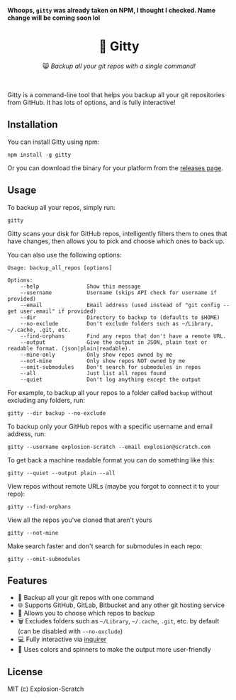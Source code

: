 **Whoops, `gitty` was already taken on NPM, I thought I checked. Name change will be coming soon lol**



<div align=center><h1>🐾 Gitty</h1></div>

<center>😸 <i>Backup all your git repos with a single command!</i></center><br><br>

Gitty is a command-line tool that helps you backup all your git repositories from GitHub. It has lots of options, and is fully interactive!

## Installation

You can install Gitty using npm:
    
    npm install -g gitty 

Or you can download the binary for your platform from the [releases page](https://github.com/explosion-scratch/gitty/releases).

## Usage

To backup all your repos, simply run:
    
    gitty 

Gitty scans your disk for GitHub repos, intelligently filters them to ones that have changes, then allows you to pick and choose which ones to back up.

You can also use the following options:
    
```
Usage: backup_all_repos [options]

Options:
    --help               Show this message
    --username           Username (skips API check for username if provided)
    --email              Email address (used instead of "git config --get user.email" if provided)
    --dir                Directory to backup to (defaults to $HOME)
    --no-exclude         Don't exclude folders such as ~/Library, ~/.cache, .git, etc.
    --find-orphans       Find any repos that don't have a remote URL.
    --output             Give the output in JSON, plain text or readable format. (json|plain|readable).
    --mine-only          Only show repos owned by me
    --not-mine           Only show repos NOT owned by me
    --omit-submodules    Don't search for submodules in repos
    --all                Just list all repos found
    --quiet              Don't log anything except the output
```

For example, to backup all your repos to a folder called `backup` without excluding any folders, run:
    
    gitty --dir backup --no-exclude 

To backup only your GitHub repos with a specific username and email address, run:
    
    gitty --username explosion-scratch --email explosion@scratch.com 

To get back a machine readable format you can do something like this:

    gitty --quiet --output plain --all

View repos without remote URLs (maybe you forgot to connect it to your repo):

    gitty --find-orphans

View all the repos you've cloned that aren't yours

    gitty --not-mine

Make search faster and don't search for submodules in each repo:

    gitty --omit-submodules

## Features

* 🚀 Backup all your git repos with one command
* 🌐 Supports GitHub, GitLab, Bitbucket and any other git hosting service
* 📝 Allows you to choose which repos to backup
* 🗑️ Excludes folders such as `~/Library`, `~/.cache`, `.git`, etc. by default (can be disabled with `--no-exclude`)
* 💻 Fully interactive via [inquirer](https://npmjs.com/package/inquirer)
* 🎨 Uses colors and spinners to make the output more user-friendly

## License

MIT (c) Explosion-Scratch
